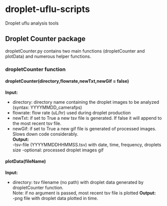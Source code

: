 # droplet-uflu-scripts
Droplet uflu analysis tools


## Droplet Counter package
dropletCounter.py contains two main functions (dropletCounter and plotData) and numerous helper functions.

### dropletCounter function
#### dropletCounter(directory,flowrate,newTxt,newGif = false)  
**Input:**
- directory: directory name containing the droplet images to be analyzed (syntax: YYYYMMDD_camerafps)
- flowrate: flow rate (uL/hr) used during droplet production
- newTxt: if set to True a new tsv file is generated. If false it will append to the most recent tsv file.
- newGif: if set to True a new gif file is generated of processed images. Slows down code considerably.  
**Output:**  
-tsv-file (YYYYMMDDHHMMSS.tsv) with date, time, frequency, droplets size
-optional: processed droplet images gif

#### plotData(fileName)  
**Input:**
- directory: tsv filename (no path) with droplet data generated by dropletCounter function.  
Note: if no argument is passed, most recent tsv file is plotted
**Output:**  
-png file with droplet data plotted in time.
